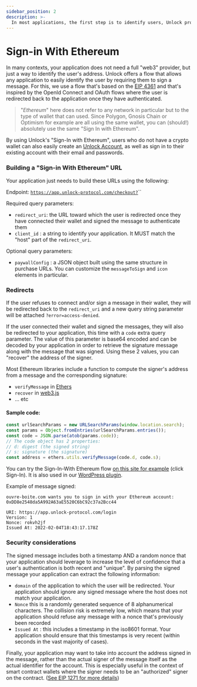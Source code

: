 ```yaml
---
sidebar_position: 2
description: >-
  In most applications, the first step is to identify users, Unlock provides an easy way to identify users.
---
```


# Sign-in With Ethereum

In many contexts, your application does not need a full "web3" provider, but just a way to identify the user's address. Unlock offers a flow that allows any application to easily identify the user by requiring them to sign a message. For this, we use a flow that's based on the [EIP 4361](https://eips.ethereum.org/EIPS/eip-4361) and that's inspired by the OpenId Connect and OAuth flows where the user is redirected back to the application once they have authenticated.

> "_Ethereum_" here does not refer to any network in particular but to the type of wallet that can used. Since Polygon, Gnosis Chain or Optimism for example are all using the same wallet, you can (should!) absolutely use the same "Sign In with Ethereum".

By using Unlock's "Sign-In with Ethereum", users who do not have a crypto wallet can also easily create an [Unlock Account](/tools/sign-in-with-ethereum/unlock-accounts), as well as sign in to their existing account with their email and passwords.

### Building a "Sign-in With Ethereum" URL

Your application just needs to build these URLs using the following:

Endpoint: [`https://app.unlock-protocol.com/checkout?`](https://app.unlock-protocol.com/checkout?client_id=ouvre-boite.com&redirect_uri=https://ouvre-boite.com/)\`\`

Required query parameters:

- `redirect_uri`: the URL toward which the user is redirected once they have connected their wallet and signed the message to authenticate them
- `client_id` : a string to identify your application. It MUST match the "host" part of the `redirect_uri`.

Optional query parameters:

- `paywallConfig` : a JSON object built using the same structure in purchase URLs. You can customize the `messageToSign` and `icon` elements in particular.

### Redirects

If the user refuses to connect and/or sign a message in their wallet, they will be redirected back to the `redirect_uri` and a new query string parameter will be attached `?error=access-denied`.

If the user connected their wallet and signed the messages, they will also be redirected to your application, this time with a `code` extra query parameter. The value of this parameter is base64 encoded and can be decoded by your application in order to retrieve the signature message along with the message that was signed. Using these 2 values, you can "recover" the address of the signer.

Most Ethereum libraries include a function to compute the signer's address from a message and the corresponding signature:

- `verifyMessage` in [Ethers](https://docs.ethers.io/v5/api/utils/signing-key/#utils-verifyMessage)
- `recover` in [web3.js](https://web3js.readthedocs.io/en/v1.2.11/web3-eth-accounts.html#accounts-recover)
- ... etc

#### Sample code:

```javascript
const urlSearchParams = new URLSearchParams(window.location.search);
const params = Object.fromEntries(urlSearchParams.entries());
const code = JSON.parse(atob(params.code));
// The code object has 2 properties:
// d: digest (the signed string)
// s: signature (the signature)
const address = ethers.utils.verifyMessage(code.d, code.s);
```

You can try the Sign-In-With Ethereum flow [on this site for example](https://ouvre-boite.com) (click Sign-In). It is also used in our [WordPress plugin](https://unlock-protocol.com/guides/guide-to-the-unlock-protocol-wordpress-plugin/).

Example of message signed:

```
ouvre-boite.com wants you to sign in with your Ethereum account:
0xDD8e2548da5A992A63aE5520C6bC92c37a2Bcc44

URI: https://app.unlock-protocol.com/login
Version: 1
Nonce: rokvh2jf
Issued At: 2022-02-04T18:43:17.178Z
```

### Security considerations

The signed message includes both a timestamp AND a random nonce that your application should leverage to increase the level of confidence that a user's authentication is both recent and "unique". By parsing the signed message your application can extract the following information:

- `domain` of the application to which the user will be redirected. Your application should ignore any signed message where the host does not match your application.
- `Nonce` this is a randomly generated sequence of 8 alphanumerical characters. The collision risk is extremely low, which means that your application should refuse any message with a nonce that's previously been recorded
- `Issued At` : this includes a timestamp in the iso8601 format. Your application should ensure that this timestamps is very recent (within seconds in the vast majority of cases).

Finally, your application may want to take into account the address signed in the message, rather than the actual signer of the message itself as the actual identifier for the account. This is especially useful in the context of smart contract wallets where the signer needs to be an "authorized" signer on the contract. ([See EIP 1271 for more details](https://eips.ethereum.org/EIPS/eip-1271))
